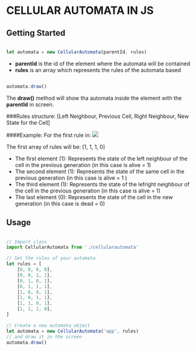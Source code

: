 # CELLULAR AUTOMATA IN JS

## Getting Started

```javascript

let automata = new CellularAutomata(parentId, rules)
```
+ **parentId** is the id of the element where the automata will be contained
+ **rules** is an array which represents the rules of the automata based

```javascript

automata.draw()
```
The **draw()** method will show tha automata inside the element with the **parentId** in screen.

###Rules structure:
[Left Neighbour, Previous Cell, Right Neighbour, New State for the Cell]

####Example:
For the first rule in:
![](http://atlas.wolfram.com/01/01/126/01_01_4_126.gif)

The first array of rules will be:
[1, 1, 1, 0]

+ The first element (1): Represents the state of the left neighbour of the cell in the previous generation (in this case is alive = 1)
+ The second element (1): Represents the state of the same cell in the previous generation (in this case is alive = 1 )
+ The third element (1): Represents the state of the lefright neighbour of the cell in the previous generation (in this case is alive = 1)
+ The last element (0): Represents the state of the cell in the new generation (in this case is dead = 0)


## Usage
```javascript

// Import class
import CellularAutomata from './cellularautomata'

// Set the rules of your automata
let rules = [
    [0, 0, 0, 0],
    [0, 0, 1, 1],
    [0, 1, 0, 1],
    [0, 1, 1, 1],
    [1, 0, 0, 1],
    [1, 0, 1, 1],
    [1, 1, 0, 1],
    [1, 1, 1, 0],
]

// Create a new automata object
let automata = new CellularAutomata('app', rules)
// and draw it in the screen
automata.draw()
```